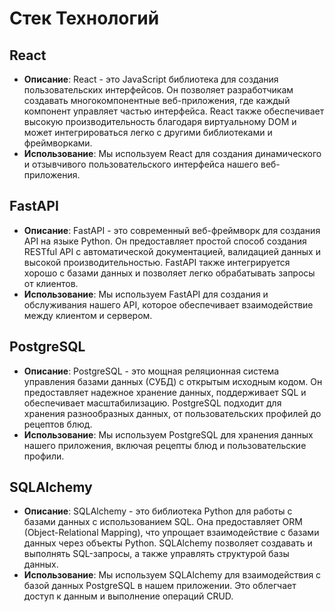 # Стек Технологий

## React
- **Описание**: React - это JavaScript библиотека для создания пользовательских интерфейсов. Он позволяет разработчикам создавать многокомпонентные веб-приложения, где каждый компонент управляет частью интерфейса. React также обеспечивает высокую производительность благодаря виртуальному DOM и может интегрироваться легко с другими библиотеками и фреймворками.
- **Использование**: Мы используем React для создания динамического и отзывчивого пользовательского интерфейса нашего веб-приложения.

## FastAPI
- **Описание**: FastAPI - это современный веб-фреймворк для создания API на языке Python. Он предоставляет простой способ создания RESTful API с автоматической документацией, валидацией данных и высокой производительностью. FastAPI также интегрируется хорошо с базами данных и позволяет легко обрабатывать запросы от клиентов.
- **Использование**: Мы используем FastAPI для создания и обслуживания нашего API, которое обеспечивает взаимодействие между клиентом и сервером.

## PostgreSQL
- **Описание**: PostgreSQL - это мощная реляционная система управления базами данных (СУБД) с открытым исходным кодом. Он предоставляет надежное хранение данных, поддерживает SQL и обеспечивает масштабилизацию. PostgreSQL подходит для хранения разнообразных данных, от пользовательских профилей до рецептов блюд.
- **Использование**: Мы используем PostgreSQL для хранения данных нашего приложения, включая рецепты блюд и пользовательские профили.

## SQLAlchemy
- **Описание**: SQLAlchemy - это библиотека Python для работы с базами данных с использованием SQL. Она предоставляет ORM (Object-Relational Mapping), что упрощает взаимодействие с базами данных через объекты Python. SQLAlchemy позволяет создавать и выполнять SQL-запросы, а также управлять структурой базы данных.
- **Использование**: Мы используем SQLAlchemy для взаимодействия с базой данных PostgreSQL в нашем приложении. Это облегчает доступ к данным и выполнение операций CRUD.
